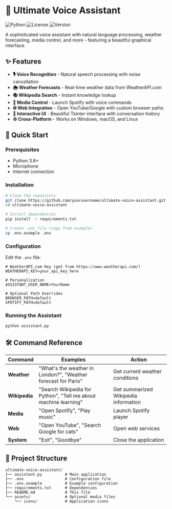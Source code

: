 # 🌟 Ultimate Voice Assistant

![Python](https://img.shields.io/badge/Python-3.8+-blue.svg)
![License](https://img.shields.io/badge/License-MIT-green.svg)
![Version](https://img.shields.io/badge/Version-2.0-orange.svg)

A sophisticated voice assistant with natural language processing, weather forecasting, media control, and more - featuring a beautiful graphical interface.


## ✨ Features

- **🎙️ Voice Recognition** - Natural speech processing with noise cancellation
- **🌦️ Weather Forecasts** - Real-time weather data from WeatherAPI.com
- **📚 Wikipedia Search** - Instant knowledge lookup
- **🎵 Media Control** - Launch Spotify with voice commands
- **🌐 Web Integration** - Open YouTube/Google with custom browser paths
- **💬 Interactive UI** - Beautiful Tkinter interface with conversation history
- **⚙️ Cross-Platform** - Works on Windows, macOS, and Linux

## 🚀 Quick Start

### Prerequisites
- Python 3.8+
- Microphone
- Internet connection

### Installation
```bash
# Clone the repository
git clone https://github.com/yourusername/ultimate-voice-assistant.git
cd ultimate-voice-assistant

# Install dependencies
pip install -r requirements.txt

# Create .env file (copy from example)
cp .env.example .env
```

### Configuration
Edit the `.env` file:
```env
# WeatherAPI.com Key (get from https://www.weatherapi.com/)
WEATHERAPI_KEY=your_api_key_here

# Personalization
ASSISTANT_USER_NAME=YourName

# Optional Path Overrides
BROWSER_PATH=default
SPOTIFY_PATH=default
```

### Running the Assistant
```bash
python assistant.py
```

## 🛠️ Command Reference

| Command | Examples | Action |
|---------|----------|--------|
| **Weather** | "What's the weather in London?", "Weather forecast for Paris" | Get current weather conditions |
| **Wikipedia** | "Search Wikipedia for Python", "Tell me about machine learning" | Get summarized Wikipedia information |
| **Media** | "Open Spotify", "Play music" | Launch Spotify player |
| **Web** | "Open YouTube", "Search Google for cats" | Open web services |
| **System** | "Exit", "Goodbye" | Close the application |

## 🧩 Project Structure

```
ultimate-voice-assistant/
├── assistant.py          # Main application
├── .env                  # Configuration file
├── .env.example          # Example configuration
├── requirements.txt      # Dependencies
├── README.md             # This file
└── assets/               # Optional media files
    └── icons/            # Application icons
```

